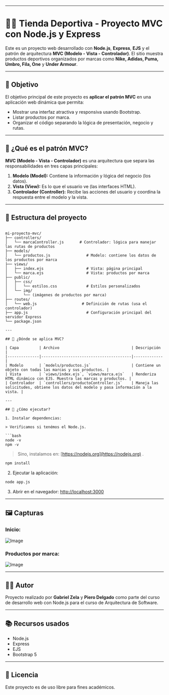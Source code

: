 
---

# 🏃‍♂️ Tienda Deportiva - Proyecto MVC con Node.js y Express

Este es un proyecto web desarrollado con **Node.js**, **Express**, **EJS** y el patrón de arquitectura **MVC (Modelo - Vista - Controlador)**. El sitio muestra productos deportivos organizados por marcas como **Nike, Adidas, Puma, Umbro, Fila, One** y **Under Armour**.

---

## 🎯 Objetivo

El objetivo principal de este proyecto es **aplicar el patrón MVC** en una aplicación web dinámica que permita:

- Mostrar una interfaz atractiva y responsiva usando Bootstrap.
- Listar productos por marca.
- Organizar el código separando la lógica de presentación, negocio y rutas.

---

## 🧠 ¿Qué es el patrón MVC?

**MVC (Modelo - Vista - Controlador)** es una arquitectura que separa las responsabilidades en tres capas principales:

1. **Modelo (Model):** Contiene la información y lógica del negocio (los datos).
2. **Vista (View):** Es lo que el usuario ve (las interfaces HTML).
3. **Controlador (Controller):** Recibe las acciones del usuario y coordina la respuesta entre el modelo y la vista.

---

## 📁 Estructura del proyecto

```

mi-proyecto-mvc/
├── controllers/
│   └── marcaController.js       # Controlador: lógica para manejar las rutas de productos
├── models/
│   └── productos.js                # Modelo: contiene los datos de los productos por marca
├── views/
│   ├── index.ejs                   # Vista: página principal
│   └── marca.ejs                   # Vista: productos por marca
├── public/
│   ├── css/
│   │   └── estilos.css             # Estilos personalizados
│   └── img/
│       └── (imágenes de productos por marca)
├── routes/
│   └── web.js                    # Definición de rutas (usa el controlador)
├── app.js                          # Configuración principal del servidor Express
└── package.json

---

## 🔄 ¿Dónde se aplica MVC?

| Capa         | Archivo                                | Descripción |
|--------------|----------------------------------------|-------------|
| Modelo       | `models/productos.js`                  | Contiene un objeto con todas las marcas y sus productos. |
| Vista        | `views/index.ejs`, `views/marca.ejs`   | Renderiza HTML dinámico con EJS. Muestra las marcas y productos. |
| Controlador  | `controllers/productoController.js`    | Maneja las solicitudes, obtiene los datos del modelo y pasa información a la vista. |

---

## 🚀 ¿Cómo ejecutar?

1. Instalar dependencias:

> Verificamos si tenémos el Node.js.

```bash
node -v
npm -v
````
> Sino, instalamos en: [https://nodejs.org](https://nodejs.org) .

```bash
npm install
````

2. Ejecutar la aplicación:

```bash
node app.js
```

3. Abrir en el navegador:
   [http://localhost:3000](http://localhost:3000)

---

## 🖼️ Capturas


### Inicio:

![Image](https://github.com/user-attachments/assets/c19221f9-a1b2-4a18-b1a9-1a81663ea8bd)

### Productos por marca:

![Image](https://github.com/user-attachments/assets/1f157e1b-dddc-4b65-bee5-e5a0d0695a11)

---

## 🧑‍💻 Autor

Proyecto realizado por **Gabriel Zela** y **Piero Delgado** como parte del curso de desarrollo web con Node.js para el curso de Arquitectura de Software.

---

## 📚 Recursos usados

* Node.js
* Express
* EJS
* Bootstrap 5

---

## 📝 Licencia

Este proyecto es de uso libre para fines académicos.

````
